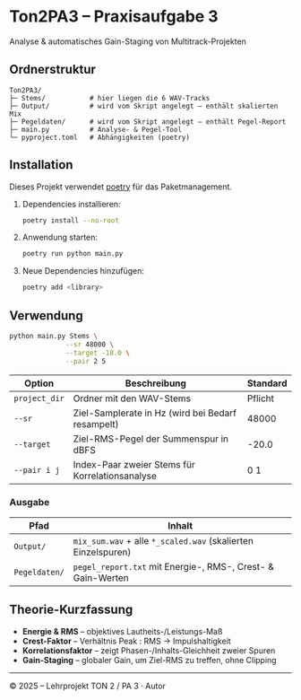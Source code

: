 # Ton2PA3 – Praxisaufgabe 3  
Analyse & automatisches Gain-Staging von Multitrack-Projekten

## Ordnerstruktur

```
Ton2PA3/
├─ Stems/           # hier liegen die 6 WAV-Tracks
├─ Output/          # wird vom Skript angelegt – enthält skalierten Mix
├─ Pegeldaten/      # wird vom Skript angelegt – enthält Pegel-Report
├─ main.py          # Analyse- & Pegel-Tool
└─ pyproject.toml   # Abhängigkeiten (poetry)
```

## Installation
Dieses Projekt verwendet [poetry](https://python-poetry.org/) für das Paketmanagement.

1. Dependencies installieren:
   ```bash
   poetry install --no-root
   ```
2. Anwendung starten:
   ```bash
   poetry run python main.py
   ```
3. Neue Dependencies hinzufügen:
   ```bash
   poetry add <library>
   ```

## Verwendung

```bash
python main.py Stems \
              --sr 48000 \
              --target -18.0 \
              --pair 2 5
```

| Option        | Beschreibung                                          | Standard |
|---------------|-------------------------------------------------------|----------|
| `project_dir` | Ordner mit den WAV-Stems                              | Pflicht  |
| `--sr`        | Ziel-Samplerate in Hz (wird bei Bedarf resampelt)     | 48000    |
| `--target`    | Ziel-RMS-Pegel der Summenspur in dBFS                 | -20.0    |
| `--pair i j`  | Index-Paar zweier Stems für Korrelationsanalyse       | 0 1      |

### Ausgabe

| Pfad          | Inhalt                                                          |
|---------------|-----------------------------------------------------------------|
| `Output/`     | `mix_sum.wav` + alle `*_scaled.wav` (skalierten Einzelspuren)   |
| `Pegeldaten/` | `pegel_report.txt` mit Energie-, RMS-, Crest- & Gain-Werten     |

## Theorie-Kurzfassung

* **Energie & RMS** – objektives Lautheits-/Leistungs-Maß  
* **Crest-Faktor** – Verhältnis Peak : RMS → Impulshaltigkeit  
* **Korrelationsfaktor** – zeigt Phasen-/Inhalts-Gleichheit zweier Spuren  
* **Gain-Staging** – globaler Gain, um Ziel-RMS zu treffen, ohne Clipping

---

© 2025 – Lehrprojekt TON 2 / PA 3 · Autor

